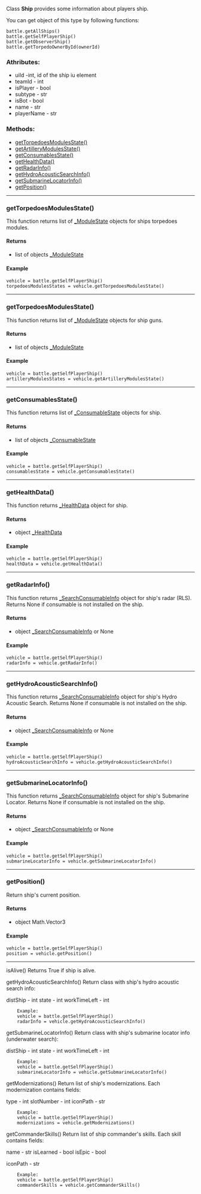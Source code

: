 Class **Ship** provides some information about players ship.

You can get object of this type by following functions:

    battle.getAllShips()
    battle.getSelfPlayerShip()
    battle.getObserverShip()
    battle.getTorpedoOwnerById(ownerId)

### Athributes:

- uiId -int, id of the ship iu element
- teamId - int
- isPlayer - bool
- subtype - str
- isBot - bool
- name - str
- playerName - str

### Methods:

- [getTorpedoesModulesState()](#getTorpedoesModulesState)
- [getArtilleryModulesState()](#getArtilleryModulesState)
- [getConsumablesState()](#getConsumablesState)
- [getHealthData()](#getHealthData)
- [getRadarInfo()](#getRadarInfo)
- [getHydroAcousticSearchInfo()](#getHydroAcousticSearchInfo)
- [getSubmarineLocatorInfo()](#getSubmarineLocatorInfo)
- [getPosition()](#getPosition)

---

### getTorpedoesModulesState()

This function returns list of [_ModuleState](./_ModuleState.md) objects for ships torpedoes modules.

#### Returns
- list of objects [_ModuleState](./_ModuleState.md)

#### Example

 	vehicle = battle.getSelfPlayerShip()
	torpedoesModulesStates = vehicle.getTorpedoesModulesState()

---

### getTorpedoesModulesState()

This function returns list of [_ModuleState](./_ModuleState.md) objects for ship guns.

#### Returns
- list of objects [_ModuleState](./_ModuleState.md)

#### Example

 	vehicle = battle.getSelfPlayerShip()
	artilleryModulesStates = vehicle.getArtilleryModulesState()

---

### getConsumablesState()

This function returns list of [_ConsumableState](./_ConsumableState.md) objects for ship.

#### Returns
- list of objects [_ConsumableState](./_ConsumableState.md)

#### Example

 	vehicle = battle.getSelfPlayerShip()
	consumablesState = vehicle.getConsumablesState()

---

### getHealthData()

This function returns [_HealthData](./_HealthData.md) object for ship.

#### Returns
- object [_HealthData](./_HealthData.md)

#### Example

 	vehicle = battle.getSelfPlayerShip()
	healthData = vehicle.getHealthData()

---

### getRadarInfo()

This function returns [_SearchConsumableInfo](./_SearchConsumableInfo.md) object for ship's radar (RLS).
Returns None if consumable is not installed on the ship.

#### Returns
- object [_SearchConsumableInfo](./_SearchConsumableInfo.md) or None

#### Example

 	vehicle = battle.getSelfPlayerShip()
	radarInfo = vehicle.getRadarInfo()

---

### getHydroAcousticSearchInfo()

This function returns [_SearchConsumableInfo](./_SearchConsumableInfo.md) object for ship's Hydro Acoustic Search.
Returns None if consumable is not installed on the ship.

#### Returns
- object [_SearchConsumableInfo](./_SearchConsumableInfo.md) or None

#### Example

 	vehicle = battle.getSelfPlayerShip()
	hydroAcousticSearchInfo = vehicle.getHydroAcousticSearchInfo()

---

### getSubmarineLocatorInfo()

This function returns [_SearchConsumableInfo](./_SearchConsumableInfo.md) object for ship's Submarine Locator.
Returns None if consumable is not installed on the ship.

#### Returns
- object [_SearchConsumableInfo](./_SearchConsumableInfo.md) or None

#### Example

 	vehicle = battle.getSelfPlayerShip()
	submarineLocatorInfo = vehicle.getSubmarineLocatorInfo()

---

### getPosition()

Return ship's current position.

#### Returns
- object Math.Vector3

#### Example

 	vehicle = battle.getSelfPlayerShip()
	position = vehicle.getPosition()

---

isAlive()
Returns True if ship is alive.

getHydroAcousticSearchInfo()
        Return class with ship's hydro acoustic search info:

distShip - int
state - int
workTimeLeft - int

        Example:
        vehicle = battle.getSelfPlayerShip()
        radarInfo = vehicle.getHydroAcousticSearchInfo()

getSubmarineLocatorInfo()
        Return class with ship's submarine locator info (underwater search):

distShip - int
state - int
workTimeLeft - int

        Example:
        vehicle = battle.getSelfPlayerShip()
        submarineLocatorInfo = vehicle.getSubmarineLocatorInfo()

getModernizations()
        Return list of ship's modernizations. Each modernization contains fields:

type - int
slotNumber - int
iconPath - str

        Example:
        vehicle = battle.getSelfPlayerShip()
        modernizations = vehicle.getModernizations()

getCommanderSkills()
       Return list of ship commander's skills. Each skill contains fields:

name - str
isLearned - bool
isEpic - bool

iconPath - str

        Example:
        vehicle = battle.getSelfPlayerShip()
        commanderSkills = vehicle.getCommanderSkills()


